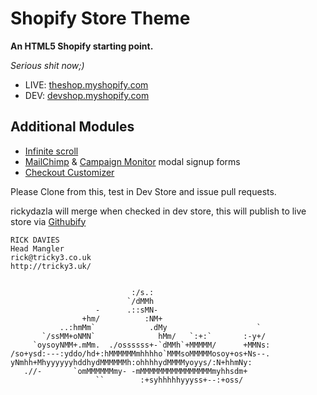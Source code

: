 # Shopify Store Theme

__An HTML5 Shopify starting point.__

_Serious shit now;)_

* LIVE: [theshop.myshopify.com](http://theshop.com/)
* DEV: [devshop.myshopify.com](https://devshop.myshopify.com/admin)

## Additional Modules

* [Infinite scroll](https://github.com/Tricky3/Shopify_Infinite-Scroll)
* [MailChimp](https://github.com/Tricky3/mailchimpPopUp) & [Campaign Monitor](https://github.com/Tricky3/campaignmonitorPopUp) modal signup forms
* [Checkout Customizer](https://github.com/Tricky3/Shopify-Checkout-Customizer)

Please Clone from this, test in Dev Store and issue pull requests.

rickydazla will merge when checked in dev store,
this will publish to live store via [Githubify](https://githubify.com/)

```
RICK DAVIES
Head Mangler
rick@tricky3.co.uk
http://tricky3.uk/

                                                            
                           :/s.:                           
                          `/dMMh                           
                   -      .::sMN-                          
                +hm/          :NM+                         
           ..:hmMm`            .dMy                    `   
       `/ssMM+oNMN`              hMm/   `:+:`       :-y+/  
     `oysoyNMM+.mMm.  ./ossssss+-`dMMh`+MMMMM/      +MMNs: 
/so+ysd:---:yddo/hd+:hMMMMMMmhhhho`MMMsoMMMMMosoy+os+Ns--. 
yNmhh+MhyyyyyyhddhydMMMMMMh:ohhhhydMMMMyoyys/:N+hhmNy:     
   .//-       `omMMMMMMmy- -mMMMMMMMMMMMMMMMMmyhhsdm+      
                   ``        :+syhhhhhyyyss+--:+oss/
```